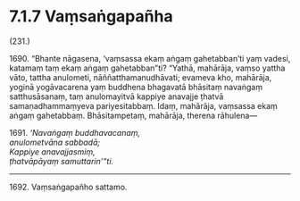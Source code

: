 

# 7.1.7 Vaṃsaṅgapañha




(231.)

1690\. “Bhante nāgasena, ‘vaṃsassa ekaṃ aṅgaṃ gahetabban’ti yaṃ vadesi, katamaṃ taṃ ekaṃ aṅgaṃ gahetabban”ti? “Yathā, mahārāja, vaṃso yattha vāto, tattha anulometi, nāññatthamanudhāvati; evameva kho, mahārāja, yoginā yogāvacarena yaṃ buddhena bhagavatā bhāsitaṃ navaṅgaṃ satthusāsanaṃ, taṃ anulomayitvā kappiye anavajje ṭhatvā samaṇadhammaṃyeva pariyesitabbaṃ. Idaṃ, mahārāja, vaṃsassa ekaṃ aṅgaṃ gahetabbaṃ. Bhāsitampetaṃ, mahārāja, therena rāhulena—

1691\. _‘Navaṅgaṃ buddhavacanaṃ,_  
_anulometvāna sabbadā;_  
_Kappiye anavajjasmiṃ,_  
_ṭhatvāpāyaṃ samuttarin’”ti._  


---

1692\. Vaṃsaṅgapañho sattamo.





